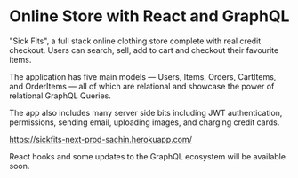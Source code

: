 # Online Store with React and GraphQL

"Sick Fits", a full stack online clothing store complete with real credit checkout. Users can search, sell, add to cart and checkout their favourite items.

The application has five main models — Users, Items, Orders, CartItems, and OrderItems — all of which are relational and showcase the power of relational GraphQL Queries.

The app also includes many server side bits including JWT authentication, permissions, sending email, uploading images, and charging credit cards.

https://sickfits-next-prod-sachin.herokuapp.com/

React hooks and some updates to the GraphQL ecosystem will be available soon.
